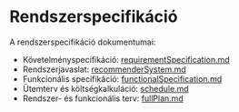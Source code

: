# Rendszerspecifikáció

A rendszerspecifikáció dokumentumai:
- Követelményspecifikáció: [requirementSpecification.md](requirementSpecification.md)
- Rendszerjavaslat: [recommenderSystem.md](recommenderSystem.md)
- Funkcionális specifikáció: [functionalSpecification.md](functionalSpecification.md)
- Ütemterv és költségkalkuláció: [schedule.md](schedule.md)
- Rendszer- és funkcionális terv: [fullPlan.md](fullPlan.md)